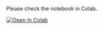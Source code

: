 Please check the notebook in Colab.

[![Open In Colab](https://colab.research.google.com/assets/colab-badge.svg)](https://colab.research.google.com/github.com/chrisyrniu/neurips22_outreach_robot_learning_for_decision_making/blob/master/robot_learning_for_decision_making.ipynb)
